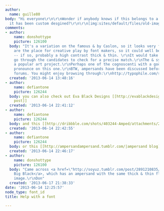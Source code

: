 ```yaml
---
author:
  name: guille80
body: "Hi everyone\r\n\r\nWonder if anybody knows if this belongs to a font, or whether
  it has been custom desgined?\r\n\r\n[img:sites/default/files/old-images/73ringring2_4909.jpg]"
comments:
- author:
    name: donshottype
    picture: 126100
  body: "It's a variation on the famous & by Caslon, so it looks very familiar:\r\n[img:sites/default/files/old-images/CaslonClassicoBoldItalic_4429.jpg]\r\nAmpersands
    are the place for creative play by font makers, so it could well be from a font
    -- if so, probably a high contrast thick & thin. \r\nIt would take some time to
    go through the candidates to check for a precise match.\r\nThe & symbol is also
    a popular art project.\r\nPerhaps one of the cognoscenti with a good memory could
    pronounce on this one.\r\nBTW, ampersands have been discussed before in typophile
    forums. You might enjoy browsing through:\r\nhttp://typophile.com/search/node/ampersand\r\nDon"
  created: '2013-06-14 13:48:16'
- author:
    name: defiantone
    picture: 126244
  body: you can also check out Eva Black Designs [[http://evablackdesign.com/2012/01/ampersands.html|ampersand
    post]]
  created: '2013-06-14 22:41:12'
- author:
    name: defiantone
    picture: 126244
  body: and this [[http://dribbble.com/shots/403244-Amped/attachments/22587|dribble]]
  created: '2013-06-14 22:42:55'
- author:
    name: defiantone
    picture: 126244
  body: or this [[http://ampersandampersand.tumblr.com/|ampersand blog]]
  created: '2013-06-14 22:46:17'
- author:
    name: donshottype
    picture: 126100
  body: "Came across <a href=\"http://soyuz.tumblr.com/post/2891210835/hera-is-a-font-family-in-three-weights-the-family\">Hera
    Big Black</a>, which has an ampersand with the same thick & thin flavor of your
    image.\r\nDon"
  created: '2013-06-17 21:38:33'
date: '2013-06-14 12:25:57'
node_type: font_id
title: Help with a font

---
```

